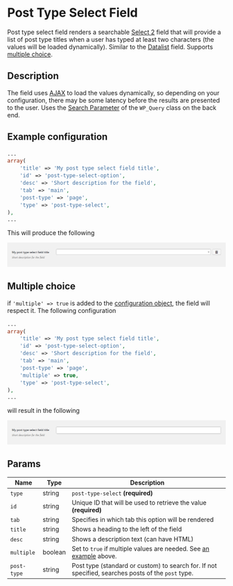 # Post Type Select Field

Post type select field renders a searchable [Select 2](https://select2.github.io/) field that will provide a list of post type titles when a user has typed at least two characters (the values will be loaded dynamically). Similar to the [Datalist](datalist.md) field. Supports [multiple choice](#multiple-choice).

## Description

The field uses [AJAX](https://developer.mozilla.org/en/docs/AJAX) to load the values dynamically, so depending on your configuration, there may be some latency before the results are presented to the user. Uses the [Search Parameter](https://codex.wordpress.org/Class_Reference/WP_Query#Search_Parameter) of the `WP_Query` class on the back end.
 
## Example configuration

```php
...
array(
    'title' => 'My post type select field title',
    'id' => 'post-type-select-option',
    'desc' => 'Short description for the field',
    'tab' => 'main',
    'post-type' => 'page',
    'type' => 'post-type-select',
),
...
```

This will produce the following

![](../assets/post-type-select-one.png)

## Multiple choice

if `'multiple' => true` is added to the [configuration object](#example-configuration), the field will respect it. The following configuration

```php
...
array(
    'title' => 'My post type select field title',
    'id' => 'post-type-select-option',
    'desc' => 'Short description for the field',
    'tab' => 'main',
    'post-type' => 'page',
    'multiple' => true,
    'type' => 'post-type-select',
),
...
```

will result in the following

![](../assets/post-type-select-two.png)

## Params

| Name | Type | Description |
| --- | --- | --- |
| `type` | string | `post-type-select` **(required)**
| `id` | string | Unique ID that will be used to retrieve the value **(required)**
| `tab` | string | Specifies in which tab this option will be rendered
| `title` | string | Shows a heading to the left of the field
| `desc` | string | Shows a description text (can have HTML)
| `multiple` | boolean | Set to `true` if multiple values are needed. See [an example](#multiple-choice) above.
| `post-type` | string | Post type (standard or custom) to search for. If not specified, searches posts of the `post` type.